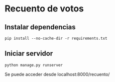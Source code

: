 # Recuento de votos

## Instalar dependencias
```
pip install --no-cache-dir -r requirements.txt
```

## Iniciar servidor

```
python manage.py runserver
```

Se puede acceder desde localhost:8000/recuento/